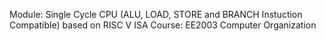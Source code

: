 Module: Single Cycle CPU (ALU, LOAD, STORE and BRANCH Instuction Compatible) based on RISC V ISA
Course: EE2003 Computer Organization
